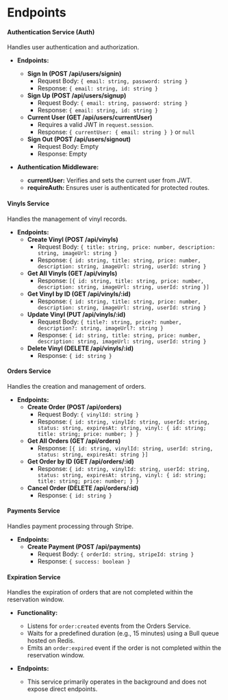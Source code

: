 # Endpoints

#### Authentication Service (Auth)
Handles user authentication and authorization.

* **Endpoints:**
    - **Sign In (POST /api/users/signin)**
        - Request Body: `{ email: string, password: string }`
        - Response: `{ email: string, id: string }`
    - **Sign Up (POST /api/users/signup)**
        - Request Body: `{ email: string, password: string }`
        - Response: `{ email: string, id: string }`
    - **Current User (GET /api/users/currentUser)**
        - Requires a valid JWT in `request.session`.
        - Response: `{ currentUser: { email: string } }` or `null`
    - **Sign Out (POST /api/users/signout)**
        - Request Body: Empty
        - Response: Empty

* **Authentication Middleware:**
    - **currentUser:** Verifies and sets the current user from JWT.
    - **requireAuth:** Ensures user is authenticated for protected routes.


#### Vinyls Service
Handles the management of vinyl records.

* **Endpoints:**
    - **Create Vinyl (POST /api/vinyls)**
        - Request Body: `{ title: string, price: number, description: string, imageUrl: string }`
        - Response: `{ id: string, title: string, price: number, description: string, imageUrl: string, userId: string }`
    - **Get All Vinyls (GET /api/vinyls)**
        - Response: `[{ id: string, title: string, price: number, description: string, imageUrl: string, userId: string }]`
    - **Get Vinyl by ID (GET /api/vinyls/:id)**
        - Response: `{ id: string, title: string, price: number, description: string, imageUrl: string, userId: string }`
    - **Update Vinyl (PUT /api/vinyls/:id)**
        - Request Body: `{ title?: string, price?: number, description?: string, imageUrl?: string }`
        - Response: `{ id: string, title: string, price: number, description: string, imageUrl: string, userId: string }`
    - **Delete Vinyl (DELETE /api/vinyls/:id)**
        - Response: `{ id: string }`

#### Orders Service
Handles the creation and management of orders.

* **Endpoints:**
    - **Create Order (POST /api/orders)**
        - Request Body: `{ vinylId: string }`
        - Response: `{ id: string, vinylId: string, userId: string, status: string, expiresAt: string, vinyl: {
  id: string;
  title: string;
  price: number;
} }`
    - **Get All Orders (GET /api/orders)**
        - Response: `[{ id: string, vinylId: string, userId: string, status: string, expiresAt: string }]`
    - **Get Order by ID (GET /api/orders/:id)**
        - Response: `{ id: string, vinylId: string, userId: string, status: string, expiresAt: string, vinyl: {
  id: string;
  title: string;
  price: number;
} }`
    - **Cancel Order (DELETE /api/orders/:id)**
        - Response: `{ id: string }`

#### Payments Service
Handles payment processing through Stripe.

* **Endpoints:**
    - **Create Payment (POST /api/payments)**
        - Request Body: `{ orderId: string, stripeId: string }`
        - Response: `{ success: boolean }`

#### Expiration Service
Handles the expiration of orders that are not completed within the reservation window.

* **Functionality:**
    - Listens for `order:created` events from the Orders Service.
    - Waits for a predefined duration (e.g., 15 minutes) using a Bull queue hosted on Redis.
    - Emits an `order:expired` event if the order is not completed within the reservation window.

* **Endpoints:**
    - This service primarily operates in the background and does not expose direct endpoints.
